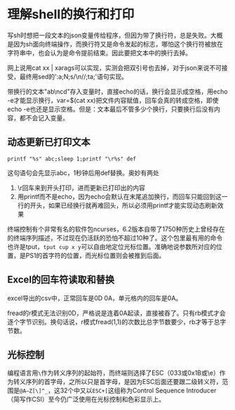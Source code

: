 # 理解shell的换行和打印

写sh时想把一段文本的json变量传给程序，但因为带了换行符，总是失败。大概是因为sh面向终端操作，而换行符又是命令发起的标志，哪怕这个换行符被放在字符串中，也会认为是命令提前结束。因此要把文本中的换行去掉。

网上说用cat xx | xarags可以实现，实测会把双引号也去掉，对于json来说不可接受，最终用sed的':a;N;s/\n//;ta;'语句实现。

带换行的文本"ab\ncd"存入变量时，直接echo的话，换行会显示成空格，用echo -e才能显示换行，var=$(cat xx)把文件内容赋值，回车会真的转成空格，即使echo -e也还是显示空格。但是：文本最后不管多少个换行，只要换行后没有内容，都不会记入变量。

动态更新已打印文本
--
`printf "%s" abc;sleep 1;printf "\r%s" def`

这句语句会先显示abc，1秒钟后用def替换。奥妙有两处

1. \r回车来到开头打印，进而更新已打印出的内容
2. 用printf而不是echo，因为echo会默认在末尾追加换行，而回车只能回到这一行的开头，如果已经换行就再难回头，所以必须用printf才能实现动态刷新效果

终端控制有个非常有名的软件包ncurses，6.2版本自带了1750种历史上曾经存在的终端序列描述，不过现在仍活跃的恐怕不超过10种了。这个包里最有用的命令也许是tput，`tput cup x y`可以自由地定位光标位置。准确地说参数所对应的位置，是PS1的首字符的位置，而光标位置则会被推到后面。

Excel的回车符读取和替换
--
excel导出的csv中，正常回车是0D 0A，单元格内的回车是0A。

fread的r模式无法识别0D，严格说是连着0A起读，直接被吞了。只有rb模式才会逐个字节识别。换句话说，r模式fread(1,1)的次数比总字节数要少，rb才等于总字节数。

光标控制
--
编程语言用`\`作为转义序列的起始符，而终端则选择了ESC（033或0x1B或\e）作为转义序列的首字母，之所以只是首字母，是因为ESC后面还要跟二级转义符，范围是`@A–Z[\]^_`，这32个中又以`ESC+[`这组称为Control Sequence Introducer（简写作CSI）至今仍广泛使用在光标控制和色彩显示上。